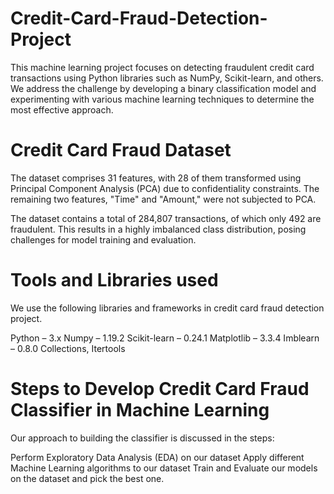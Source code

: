# Credit-Card-Fraud-Detection-Project
This machine learning project focuses on detecting fraudulent credit card transactions using Python libraries such as NumPy, Scikit-learn, and others. We address the challenge by developing a binary classification model and experimenting with various machine learning techniques to determine the most effective approach.


# Credit Card Fraud Dataset
The dataset comprises 31 features, with 28 of them transformed using Principal Component Analysis (PCA) due to confidentiality constraints. The remaining two features, "Time" and "Amount," were not subjected to PCA.

The dataset contains a total of 284,807 transactions, of which only 492 are fraudulent. This results in a highly imbalanced class distribution, posing challenges for model training and evaluation.


# Tools and Libraries used
We use the following libraries and frameworks in credit card fraud detection project.

Python – 3.x
Numpy – 1.19.2
Scikit-learn – 0.24.1
Matplotlib – 3.3.4
Imblearn – 0.8.0
Collections, Itertools

# Steps to Develop Credit Card Fraud Classifier in Machine Learning
Our approach to building the classifier is discussed in the steps:

Perform Exploratory Data Analysis (EDA) on our dataset
Apply different Machine Learning algorithms to our dataset
Train and Evaluate our models on the dataset and pick the best one.
